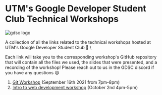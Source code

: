 # UTM's Google Developer Student Club Technical Workshops

![gdsc logo](https://cdn.discordapp.com/attachments/869418484969385985/888872807650426880/Copy_of_Copy_of_GDSC_Logo_chapter_lockup_centered_template.png)


A collection of all the links related to the technical workshops hosted at UTM's Google Developer Student Club 🥳 \

Each link will take you to the corresponding workshop's GitHub repository that will contain all the files we used, the slides that were presented, and a recording of the workshop! Please reach out to us in the GDSC discord if you have any questions 😄


1. [Git Workshop](https://github.com/Daniel-Laufer/GDSCUTM-git-workshop) (September 16th 2021 from 7pm-8pm)
3. [Intro to web development workshop](https://github.com/Daniel-Laufer/GDSCUTM-web-dev-workshop) (October 2nd 4pm-5pm)

